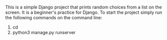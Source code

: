 This is a simple Django project that prints random choices from a list on the screen. It is a beginner's practice for Django.
To start the project simply run the following commands on the command line:
1.  cd <project name>
2. python3 manage.py runserver
